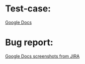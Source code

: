 # Test-case:

[Google Docs](https://docs.google.com/spreadsheets/d/18BvWGfYhj_hXI6mi_i7XZJaaFFL01D_bVvbUaog0tQU)

# Bug report:

[Google Docs screenshots from JIRA](https://docs.google.com/document/d/1Fe8z0fsESN7dYR-5ilna85SRH90gxgEyn1cBEXqsvOw)
